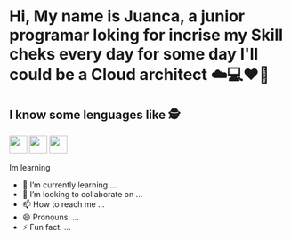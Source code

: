 <h1 style="font-weight: bold;">Hi, My name is Juanca, a junior programar loking for incrise my Skill cheks every day for some day I'll could be a Cloud architect ☁️💻❤️‍🔥</h1>

<h2>I know some lenguages like 🕵️</h2>
<img src="https://cdn-icons-png.freepik.com/512/644/644609.png?uid=R165052703&ga=GA1.1.1764556811.1727911206" style="color: transparent; height: 32px;width: 32px;">
<img src="https://cdn-icons-png.freepik.com/512/7069/7069918.png?uid=R165052703&ga=GA1.1.1764556811.1727911206" style="color: transparent; height: 32px;width: 32px;">
<img src="https://cdn-icons-png.freepik.com/512/10006/10006804.png?uid=R165052703&ga=GA1.1.1764556811.1727911206" style="color: transparent; height: 32px;width: 32px;">

Im learning 


- 🌱 I’m currently learning ...
- 💞️ I’m looking to collaborate on ...
- 📫 How to reach me ...
- 😄 Pronouns: ...
- ⚡ Fun fact: ...

<!---
juanca1620/juanca1620 is a ✨ special ✨ repository because its `README.md` (this file) appears on your GitHub profile.
You can click the Preview link to take a look at your changes.
--->
